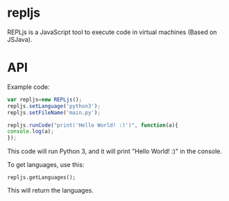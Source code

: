 # repljs
REPLjs is a JavaScript tool to execute code in virtual machines (Based on JSJava).

# API
Example code:
```JavaScript
var repljs=new REPLjs();
repljs.setLanguage('python3');
repljs.setFileName('main.py');

repljs.runCode("print('Hello World! :)')", function(a){
console.log(a);
});
```
This code will run Python 3, and it will print "Hello World! :)" in the console.


To get languages, use this:
```
repljs.getLanguages();
```

This will return the languages.
